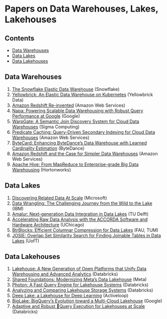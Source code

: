 # Papers on Data Warehouses, Lakes, Lakehouses

## Contents

- [Data Warehouses](#data-warehouses)
- [Data Lakes](#data-lakes)
- [Data Lakehouses](#data-warehouses)

## Data Warehouses

1. [The Snowflake Elastic Data Warehouse](https://event.cwi.nl/lsde/papers/p215-dageville-snowflake.pdf) (Snowflake)
2. [Yellowbrick: An Elastic Data Warehouse on Kubernetes](https://15721.courses.cs.cmu.edu/spring2024/papers/21-yellowbrick/p2-cusack.pdf) (Yellowbrick Data)
3. [Amazon Redshift Re-invented](https://15721.courses.cs.cmu.edu/spring2024/papers/22-redshift/redshift-sigmod2022.pdf) (Amazon Web Services)
4. [Napa: Powering Scalable Data Warehousing with Robust Query Performance at Google](https://vldb.org/pvldb/vol14/p2986-sankaranarayanan.pdf) (Google)
5. [WarpGate: A Semantic Join Discovery System for Cloud Data Warehouses](https://www.cidrdb.org/cidr2023/papers/p75-cong.pdf) (Sigma Computing)
6. [Predicate Caching: Query-Driven Secondary Indexing for Cloud Data Warehouses](https://assets.amazon.science/11/0e/3a9288554485b616fa0c99fe4067/predicate-caching-query-driven-secondary-indexing-for-cloud-data-warehouses.pdf) (Amazon Web Services)
7. [ByteCard: Enhancing ByteDance’s Data Warehouse with Learned Cardinality Estimation](https://arxiv.org/pdf/2403.16110) (ByteDance)
8. [Amazon Redshift and the Case for Simpler Data Warehouses](https://www.cs.cmu.edu/~15721-f24/papers/Redshift.pdf) (Amazon Web Services)
9. [Apache Hive: From MapReduce to Enterprise-grade Big Data Warehousing](https://arxiv.org/pdf/1903.10970) (Hortonworks)

## Data Lakes

1. [Discovering Related Data At Scale](https://vldb.org/pvldb/vol14/p1392-bharadwaj.pdf) (Microsoft)
2. [Data Wrangling: The Challenging Journey from the Wild to the Lake](https://www.cidrdb.org/cidr2015/Papers/CIDR15_Paper2.pdf) (IBM)
3. [Amalur: Next-generation Data Integration in Data Lakes](https://www.cidrdb.org/cidr2022/papers/a85-hai.pdf) (TU Delft)
4. [Accelerating Raw Data Analysis with the ACCORDA Software and Hardware Architecture](https://www.vldb.org/pvldb/vol12/p1568-fang.pdf) (UChicago)
5. [BtrBlocks: Efficient Columnar Compression for Data Lakes](https://www.cs.cit.tum.de/fileadmin/w00cfj/dis/papers/btrblocks.pdf) (FAU, TUM)
6. [JOSIE: Overlap Set Similarity Search for Finding Joinable Tables in Data Lakes](https://www.cs.utoronto.ca/~fnargesian/JOSIE_Overlap_Set_Similarity_Search_for_Finding_Joinable_Tables_in_Data_Lakes.pdf) (UofT)

## Data Lakehouses

1. [Lakehouse: A New Generation of Open Platforms that Unify Data Warehousing and Advanced Analytics](https://www.cidrdb.org/cidr2021/papers/cidr2021_paper17.pdf) (Databricks)
2. [Shared Foundations: Modernizing Meta’s Data Lakehouse](https://www.cidrdb.org/cidr2023/papers/p77-chattopadhyay.pdf) (Meta)
3. [Photon: A Fast Query Engine for Lakehouse Systems](https://people.eecs.berkeley.edu/~matei/papers/2022/sigmod_photon.pdf) (Databricks)
4. [Analyzing and Comparing Lakehouse Storage Systems](https://www.cidrdb.org/cidr2023/papers/p92-jain.pdf) (Databricks)
5. [Deep Lake: a Lakehouse for Deep Learning](https://www.cidrdb.org/cidr2023/papers/p69-buniatyan.pdf) (Activeloop)
6. [BigLake: BigQuery’s Evolution toward a Multi-Cloud Lakehouse](https://www.cs.cmu.edu/~15721-f24/papers/BigLake.pdf) (Google)
7. [Adaptive and Robust Query Execution for Lakehouses at Scale](https://www.cs.cmu.edu/~15721-f24/papers/AQP_in_Lakehouse.pdf) (Databricks)

